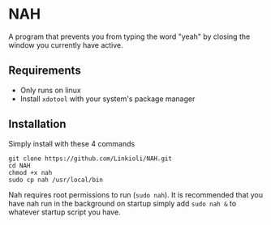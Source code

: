 # NAH

A program that prevents you from typing the word "yeah" by closing the window you currently have active.

## Requirements
- Only runs on linux
- Install `xdotool` with your system's package manager

## Installation
Simply install with these 4 commands
```
git clone https://github.com/Linkioli/NAH.git
cd NAH
chmod +x nah
sudo cp nah /usr/local/bin
```

Nah requires root permissions to run (`sudo nah`). It is recommended that you have nah run in the background on startup simply add `sudo nah &` to whatever startup script you have.
